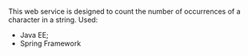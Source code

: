 This web service is designed to count the number of occurrences of a character in a string.
Used:
- Java EE;
- Spring Framework
